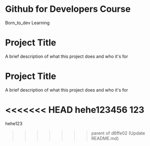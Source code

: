 # Github for Developers Course 
Born_to_dev Learning

# Project Title

A brief description of what this project does and who it's for

# Project Title

A brief description of what this project does and who it's for

<<<<<<< HEAD
hehe123456 123
=======
hehe123
>>>>>>> parent of d6ffe02 (Update README.md)
